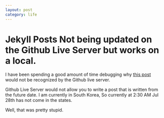 ```yaml
---
layout: post
category: life
---
```


# Jekyll Posts Not being updated on the Github Live Server but works on a local. 

I have been spending a good amount of time debugging why <a href="https://zackcglee.github.io/research/2022/07/27/SoberLog-First_Ten_Days.html">this post</a> would not be recognized by the Github live server.

Github Live Server would not allow you to write a post that is written from the future date.
I am currently in South Korea, So currently at 2:30 AM Jul 28th has not come in the states.

Well, that was pretty stupid.
